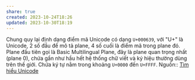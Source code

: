 ```yaml
---
share: true
created: 2023-10-24T18:26
updated: 2023-10-30T18:19
---
```

Chung quy lại định dạng điểm mã Unicode có dạng `U+000639`, với "U+" là Unicode, 2 số đầu để mô tả plane, 4 số cuối là điểm mã trong plane đó. Plane đầu tiên gọi là Basic Multilingual Plane, đây là plane quan trọng nhất (plane 0), chứa gần như hầu hết hệ thống chữ viết và ký hiệu thường dùng trên thế giới. Chứa ký tự nằm trong khoảng `U+0000` đến `U+FFFF`.
Nguồn:: [Tìm hiểu Unicode](https://viblo.asia/p/tim-hieu-unicode-PwRkgVOXeEd)
